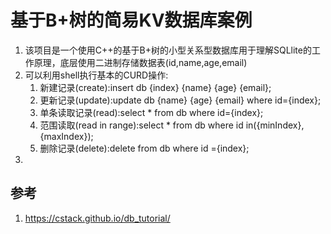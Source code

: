 # 基于B+树的简易KV数据库案例
1. 该项目是一个使用C++的基于B+树的小型关系型数据库用于理解SQLlite的工作原理，底层使用二进制存储数据表(id,name,age,email)
2. 可以利用shell执行基本的CURD操作:
   1. 新建记录(create):insert db {index} {name} {age} {email};
   2. 更新记录(update):update db {name} {age} {email} where id={index};
   3. 单条读取记录(read):select * from db where id={index};
   4. 范围读取(read in range):select * from db where id in({minIndex},{maxIndex});
   5. 删除记录(delete):delete from db where id ={index};
3. 




## 参考
1. https://cstack.github.io/db_tutorial/